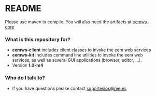 # README #

Please use maven to compile.
You will also need the artifacts at [eemws-core](https://bitbucket.org/smree/eemws-core)

### What is this repository for? ###

* **eemws-client** includes client classes to invoke the eem web services
* **eemws-kit** includes command line utilities to invoke the eem web services, as well as several GUI applications (browser, editor, ...).
* Version **1.0-m4**

### Who do I talk to? ###

* If you have questions please contact soportesios@ree.es
